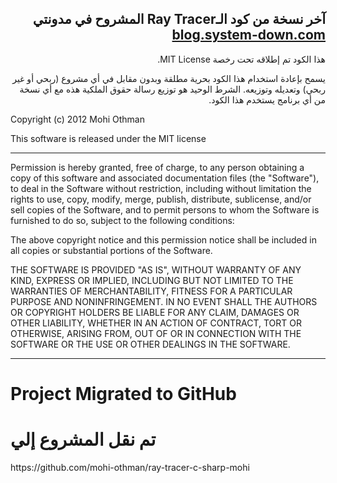 <p align=center>
<h2 dir=rtl>آخر نسخة من كود الـRay Tracer المشروح في مدونتي <a href="http://blog.system-down.com/">blog.system-down.com</a>
</h2>
</p>
<p align=right dir=rtl>
هذا الكود تم إطلاقه تحت رخصة MIT License.</p>

<p align=right dir=rtl>
يسمح بإعادة استخدام هذا الكود بحرية مطلقة وبدون مقابل في أي مشروع (ربحي أو غير ربحي) وتعديله وتوزيعه. الشرط الوحيد هو توزيع رسالة حقوق الملكية هذه مع أي نسخة من أي برنامج يستخدم هذا الكود.
</p>
Copyright (c) 2012 Mohi Othman

This software is released under the MIT license

*****************************************************************************************************************************************
Permission is hereby granted, free of charge, to any person obtaining a copy of this software and associated documentation files (the "Software"), to deal in the Software without restriction, including without limitation the rights to use, copy, modify, merge, publish, distribute, sublicense, and/or sell copies of the Software, and to permit persons to whom the Software is furnished to do so, subject to the following conditions:

The above copyright notice and this permission notice shall be included in all copies or substantial portions of the Software.

THE SOFTWARE IS PROVIDED "AS IS", WITHOUT WARRANTY OF ANY KIND, EXPRESS OR IMPLIED, INCLUDING BUT NOT LIMITED TO THE WARRANTIES OF MERCHANTABILITY, FITNESS FOR A PARTICULAR PURPOSE AND NONINFRINGEMENT. IN NO EVENT SHALL THE AUTHORS OR COPYRIGHT HOLDERS BE LIABLE FOR ANY CLAIM, DAMAGES OR OTHER LIABILITY, WHETHER IN AN ACTION OF CONTRACT, TORT OR OTHERWISE, ARISING FROM, OUT OF OR IN CONNECTION WITH THE SOFTWARE OR THE USE OR OTHER DEALINGS IN THE SOFTWARE.
*****************************************************************************************************************************************

<h1>Project Migrated to GitHub</h1>
<h1>تم نقل المشروع إلي</h1>
https://github.com/mohi-othman/ray-tracer-c-sharp-mohi
